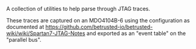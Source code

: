 A collection of utilities to help parse through JTAG traces.

These traces are captured on an MDO4104B-6 using the configuration as documented at https://github.com/betrusted-io/betrusted-wiki/wiki/Spartan7-JTAG-Notes and exported as an "event table" on the "parallel bus".
